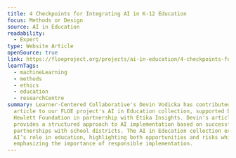 ```yaml
---
title: 4 Checkpoints for Integrating AI in K-12 Education
focus: Methods or Design
source: AI in Education
readability:
  - Expert
type: Website Article
openSource: true
link: https://floeproject.org/projects/ai-in-education/4-checkpoints-for-integrating-ai-in-k-12-education/
learnTags:
  - machineLearning
  - methods
  - ethics
  - education
  - researchCentre
summary: Learner-Centered Collaborative's Devin Vodicka has contributed this
  article to our FLOE project's AI in Education collection, supported by the
  Hewlett Foundation in partnership with Etika Insights. Devin's article
  provides a structured approach to AI implementation based on successful
  partnerships with school districts. The AI in Education collection examines
  AI’s role in education, highlighting both opportunities and risks while
  emphasizing the importance of responsible implementation.
---
```

